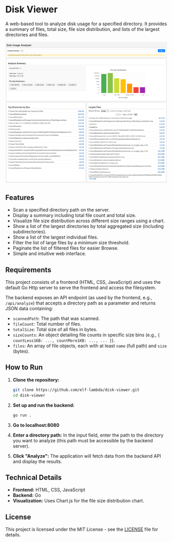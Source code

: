 # Disk Viewer
A web-based tool to analyze disk usage for a specified directory. It provides a summary of files, total size, file size distribution, and lists of the largest directories and files.


![Screenshot of Disk Viewer showing analysis results](screenshots/display.png)


## Features

* Scan a specified directory path on the server.
* Display a summary including total file count and total size.
* Visualize file size distribution across different size ranges using a chart.
* Show a list of the largest directories by total aggregated size (including subdirectories).
* Show a list of the largest individual files.
* Filter the list of large files by a minimum size threshold.
* Paginate the list of filtered files for easier Browse.
* Simple and intuitive web interface.


## Requirements

This project consists of a frontend (HTML, CSS, JavaScript) and uses the default Go Http server to serve the frontend and access the filesystem.

The backend exposes an API endpoint (as used by the frontend, e.g., `/api/analyze`) that accepts a directory path as a parameter and returns JSON data containing:

* `scannedPath`: The path that was scanned.
* `fileCount`: Total number of files.
* `totalSize`: Total size of all files in bytes.
* `sizeCounts`: An object detailing file counts in specific size bins (e.g., `{ countLess1KB: ..., countMore1KB: ..., ... }`).
* `files`: An array of file objects, each with at least `name` (full path) and `size` (bytes).


## How to Run

1.  **Clone the repository:**
    ```bash
    git clone https://github.com/elf-lambda/disk-viewer.git
    cd disk-viewer
    ```

2.  **Set up and run the backend:**
    ```bash
    go run .
    ```
3. **Go to localhost:8080**

4.  **Enter a directory path:**
    In the input field, enter the path to the directory you want to analyze (this path must be accessible by the backend server).

5.  **Click "Analyze":**
    The application will fetch data from the backend API and display the results.

## Technical Details

* **Frontend:** HTML, CSS, JavaScript
* **Backend:** Go
* **Visualization:** Uses Chart.js for the file size distribution chart.

## License

This project is licensed under the MIT License - see the [LICENSE](LICENSE) file for details.

